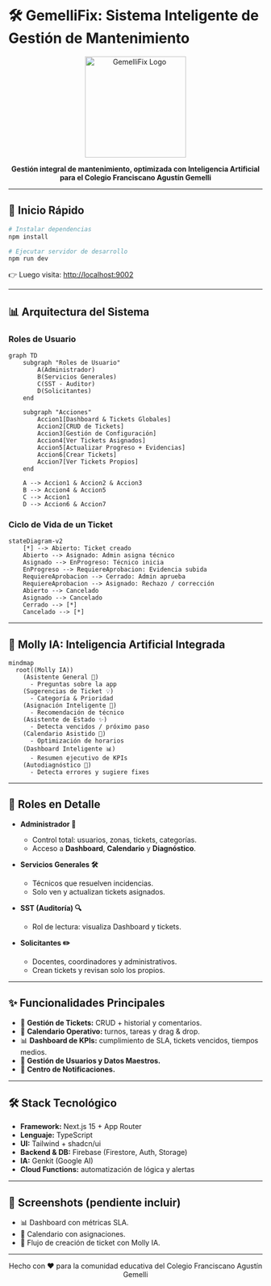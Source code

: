 # 🛠️ GemelliFix: Sistema Inteligente de Gestión de Mantenimiento

<p align="center">
  <img src="https://firebasestorage.googleapis.com/v0/b/gemellifix.firebasestorage.app/o/Logo.png?alt=media&token=3c91d664-c1d3-43b0-b81f-2b21a7cf2c05" width="200" alt="GemelliFix Logo"/>
</p>

<p align="center">
  <b>Gestión integral de mantenimiento, optimizada con Inteligencia Artificial para el Colegio Franciscano Agustín Gemelli</b>
</p>

---

## 🚀 Inicio Rápido

```bash
# Instalar dependencias
npm install

# Ejecutar servidor de desarrollo
npm run dev
```

👉 Luego visita: [http://localhost:9002](http://localhost:9002)

---

## 📊 Arquitectura del Sistema

### Roles de Usuario
```mermaid
graph TD
    subgraph "Roles de Usuario"
        A(Administrador)
        B(Servicios Generales)
        C(SST - Auditor)
        D(Solicitantes)
    end

    subgraph "Acciones"
        Accion1[Dashboard & Tickets Globales]
        Accion2[CRUD de Tickets]
        Accion3[Gestión de Configuración]
        Accion4[Ver Tickets Asignados]
        Accion5[Actualizar Progreso + Evidencias]
        Accion6[Crear Tickets]
        Accion7[Ver Tickets Propios]
    end

    A --> Accion1 & Accion2 & Accion3
    B --> Accion4 & Accion5
    C --> Accion1
    D --> Accion6 & Accion7
```

### Ciclo de Vida de un Ticket
```mermaid
stateDiagram-v2
    [*] --> Abierto: Ticket creado
    Abierto --> Asignado: Admin asigna técnico
    Asignado --> EnProgreso: Técnico inicia
    EnProgreso --> RequiereAprobacion: Evidencia subida
    RequiereAprobacion --> Cerrado: Admin aprueba
    RequiereAprobacion --> Asignado: Rechazo / corrección
    Abierto --> Cancelado
    Asignado --> Cancelado
    Cerrado --> [*]
    Cancelado --> [*]
```

---

## 🤖 Molly IA: Inteligencia Artificial Integrada

```mermaid
mindmap
  root((Molly IA))
    (Asistente General 🤖)
      - Preguntas sobre la app
    (Sugerencias de Ticket 💡)
      - Categoría & Prioridad
    (Asignación Inteligente 👷)
      - Recomendación de técnico
    (Asistente de Estado ✨)
      - Detecta vencidos / próximo paso
    (Calendario Asistido 📅)
      - Optimización de horarios
    (Dashboard Inteligente 📊)
      - Resumen ejecutivo de KPIs
    (Autodiagnóstico 🔧)
      - Detecta errores y sugiere fixes
```

---

## 👥 Roles en Detalle

- **Administrador 👑**
  - Control total: usuarios, zonas, tickets, categorías.
  - Acceso a **Dashboard**, **Calendario** y **Diagnóstico**.

- **Servicios Generales 🛠️**
  - Técnicos que resuelven incidencias.
  - Solo ven y actualizan tickets asignados.

- **SST (Auditoría) 🔍**
  - Rol de lectura: visualiza Dashboard y tickets.

- **Solicitantes ✏️**
  - Docentes, coordinadores y administrativos.
  - Crean tickets y revisan solo los propios.

---

## ✨ Funcionalidades Principales

- 🎫 **Gestión de Tickets:** CRUD + historial y comentarios.  
- 📅 **Calendario Operativo:** turnos, tareas y drag & drop.  
- 📊 **Dashboard de KPIs:** cumplimiento de SLA, tickets vencidos, tiempos medios.  
- 👥 **Gestión de Usuarios y Datos Maestros.**  
- 🔔 **Centro de Notificaciones.**

---

## 🛠️ Stack Tecnológico

- **Framework:** Next.js 15 + App Router  
- **Lenguaje:** TypeScript  
- **UI:** Tailwind + shadcn/ui  
- **Backend & DB:** Firebase (Firestore, Auth, Storage)  
- **IA:** Genkit (Google AI)  
- **Cloud Functions:** automatización de lógica y alertas  

---

## 🌟 Screenshots (pendiente incluir)

- 📊 Dashboard con métricas SLA.  
- 📅 Calendario con asignaciones.  
- 🎫 Flujo de creación de ticket con Molly IA.  

---

<p align="center">
  Hecho con ❤️ para la comunidad educativa del Colegio Franciscano Agustín Gemelli
</p>
